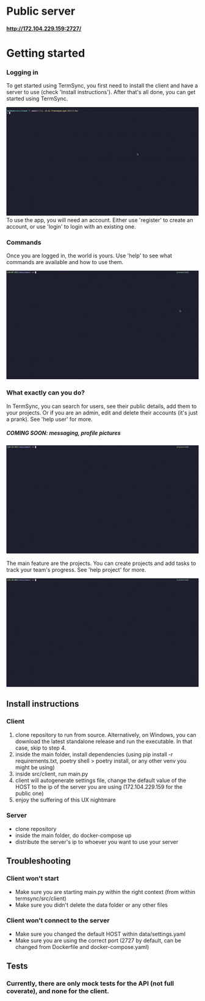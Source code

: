 # Public server
#### http://172.104.229.159:2727/

# Getting started
### Logging in
To get started using TermSync, you first need to install the client and have a server to use (check 'Install instructions'). After that's all done, you can get started using TermSync.

![](https://github.com/reezuleanu/termsync/blob/main/documentation/getting_started1.gif)
To use the app, you will need an account. Either use 'register' to create an account, or use 'login' to login with an existing one.

### Commands
Once you are logged in, the world is yours. Use 'help' to see what commands are available and how to use them.

![](https://github.com/reezuleanu/termsync/blob/main/documentation/getting_started2.gif)

### What exactly can you do?
In TermSync, you can search for users, see their public details, add them to your projects. Or if you are an admin, edit and delete their accounts (it's just a prank). See 'help user' for more.
##### COMING SOON: messaging, profile pictures

![](https://github.com/reezuleanu/termsync/blob/main/documentation/getting_started3.gif)

The main feature are the projects. You can create projects and add tasks to track your team's progress. See 'help project' for more.

![](https://github.com/reezuleanu/termsync/blob/main/documentation/getting_started4.gif)

## Install instructions
### Client
1. clone repository to run from source. Alternatively, on Windows, you can download the latest standalone release and run the executable. In that case, skip to step 4.
2. inside the main folder, install dependencies (using pip install -r requirements.txt, poetry shell > poetry install, or any other venv you might be using)
3. inside src/client, run main.py
4. client will autogenerate settings file, change the default value of the HOST to the ip of the server you are using (172.104.229.159 for the public one)
5. enjoy the suffering of this UX nightmare

### Server
- clone repository
- inside the main folder, do docker-compose up
- distribute the server's ip to whoever you want to use your server

## Troubleshooting
### Client won't start
- Make sure you are starting main.py within the right context (from within termsync/src/client)
- Make sure you didn't delete the data folder or any other files

### Client won't connect to the server
- Make sure you changed the default HOST within data/settings.yaml
- Make sure you are using the correct port (2727 by default, can be changed from Dockerfile and docker-compose.yaml)

## Tests
### Currently, there are only mock tests for the API (not full coverate), and none for the client. 
